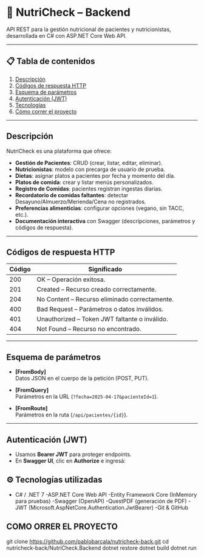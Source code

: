 # 🥗 NutriCheck – Backend

API REST para la gestión nutricional de pacientes y nutricionistas, desarrollada en C# con ASP.NET Core Web API.

---

## 📋 Tabla de contenidos

1. [Descripción](#descripción)  
2. [Códigos de respuesta HTTP](#códigos-de-respuesta-http)  
3. [Esquema de parámetros](#esquema-de-parámetros)  
4. [Autenticación (JWT)](#autenticación-jwt)  
5. [Tecnologías](#tecnologías)  
6. [Cómo correr el proyecto](#cómo-correr-el-proyecto)  

---

## Descripción

NutriCheck es una plataforma que ofrece:

- **Gestión de Pacientes**: CRUD (crear, listar, editar, eliminar).  
- **Nutricionistas**: modelo con precarga de usuario de prueba.  
- **Dietas**: asignar platos a pacientes por fecha y momento del día.  
- **Platos de comida**: crear y listar menús personalizados.  
- **Registro de Comidas**: pacientes registran ingestas diarias.  
- **Recordatorio de comidas faltantes**: detectar Desayuno/Almuerzo/Merienda/Cena no registrados.  
- **Preferencias alimenticias**: configurar opciones (vegano, sin TACC, etc.).  
- **Documentación interactiva** con Swagger (descripciones, parámetros y códigos de respuesta).

---

## Códigos de respuesta HTTP

| Código | Significado                                   |
|--------|-----------------------------------------------|
| 200    | OK – Operación exitosa.                       |
| 201    | Created – Recurso creado correctamente.       |
| 204    | No Content – Recurso eliminado correctamente. |
| 400    | Bad Request – Parámetros o datos inválidos.   |
| 401    | Unauthorized – Token JWT faltante o inválido. |
| 404    | Not Found – Recurso no encontrado.            |

---

## Esquema de parámetros

- **[FromBody]**  
  Datos JSON en el cuerpo de la petición (POST, PUT).

- **[FromQuery]**  
  Parámetros en la URL (`?fecha=2025-04-17&pacienteId=1`).

- **[FromRoute]**  
  Parámetros en la ruta (`/api/pacientes/{id}`).

---

## Autenticación (JWT)

- Usamos **Bearer JWT** para proteger endpoints.  
- En **Swagger UI**, clic en **Authorize** e ingresá:

## ⚙️ Tecnologías utilizadas
- C# / .NET 7
-ASP.NET Core Web API
-Entity Framework Core (InMemory para pruebas)
-Swagger (OpenAPI)
-QuestPDF (generación de PDF)
-JWT (Microsoft.AspNetCore.Authentication.JwtBearer)
-Git & GitHub

## COMO ORRER EL PROYECTO
git clone https://github.com/pablobarcala/nutricheck-back.git
cd nutricheck-back/NutriCheck.Backend
dotnet restore
dotnet build
dotnet run

